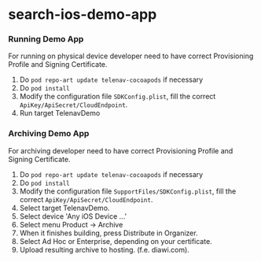 # search-ios-demo-app

### Running Demo App

For running on physical device developer need to have correct Provisioning Profile and Signing Certificate.

1. Do `pod repo-art update telenav-cocoapods` if necessary
1. Do `pod install`
1. Modify the configuration file `SDKConfig.plist`, fill the correct `ApiKey/ApiSecret/CloudEndpoint`.
1. Run target TelenavDemo

### Archiving Demo App

For archiving developer need to have correct Provisioning Profile and Signing Certificate.

1. Do `pod repo-art update telenav-cocoapods` if necessary
1. Do `pod install`
1. Modify the configuration file `SupportFiles/SDKConfig.plist`, fill the correct `ApiKey/ApiSecret/CloudEndpoint`.
1. Select target TelenavDemo.
1. Select device 'Any iOS Device ...'
1. Select menu Product -> Archive
1. When it finishes building, press Distribute in Organizer.
1. Select Ad Hoc or Enterprise, depending on your certificate.
1. Upload resulting archive to hosting. (f.e. diawi.com).
